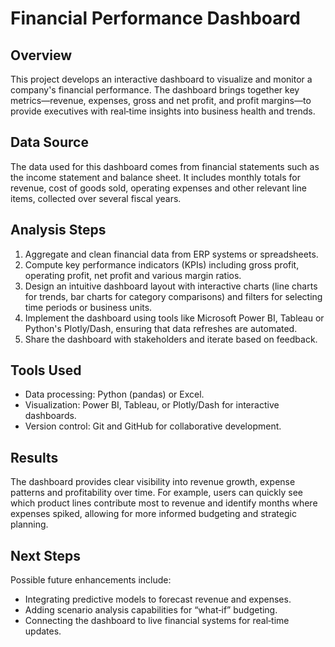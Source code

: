 # Financial Performance Dashboard

## Overview
This project develops an interactive dashboard to visualize and monitor a company's financial performance. The dashboard brings together key metrics—revenue, expenses, gross and net profit, and profit margins—to provide executives with real‑time insights into business health and trends.

## Data Source
The data used for this dashboard comes from financial statements such as the income statement and balance sheet. It includes monthly totals for revenue, cost of goods sold, operating expenses and other relevant line items, collected over several fiscal years.

## Analysis Steps
1. Aggregate and clean financial data from ERP systems or spreadsheets.
2. Compute key performance indicators (KPIs) including gross profit, operating profit, net profit and various margin ratios.
3. Design an intuitive dashboard layout with interactive charts (line charts for trends, bar charts for category comparisons) and filters for selecting time periods or business units.
4. Implement the dashboard using tools like Microsoft Power BI, Tableau or Python's Plotly/Dash, ensuring that data refreshes are automated.
5. Share the dashboard with stakeholders and iterate based on feedback.

## Tools Used
- Data processing: Python (pandas) or Excel.
- Visualization: Power BI, Tableau, or Plotly/Dash for interactive dashboards.
- Version control: Git and GitHub for collaborative development.

## Results
The dashboard provides clear visibility into revenue growth, expense patterns and profitability over time. For example, users can quickly see which product lines contribute most to revenue and identify months where expenses spiked, allowing for more informed budgeting and strategic planning.

## Next Steps
Possible future enhancements include:
- Integrating predictive models to forecast revenue and expenses.
- Adding scenario analysis capabilities for “what‑if” budgeting.
- Connecting the dashboard to live financial systems for real‑time updates.
